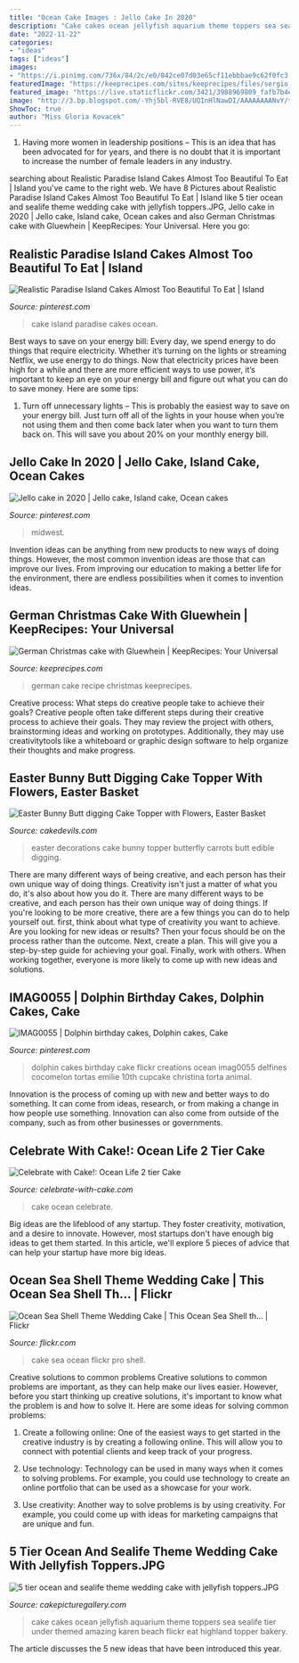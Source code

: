 ```yaml
---
title: "Ocean Cake Images : Jello Cake In 2020"
description: "Cake cakes ocean jellyfish aquarium theme toppers sea sealife tier under themed amazing karen beach flickr eat highland topper bakery"
date: "2022-11-22"
categories:
- "ideas"
tags: ["ideas"]
images:
- "https://i.pinimg.com/736x/84/2c/e0/842ce07d03e65cf11ebbbae9c62f0fc3.jpg"
featuredImage: "https://keeprecipes.com/sites/keeprecipes/files/sergio_rabinovitz_na_lavagem_do_bonfim._0.jpg"
featured_image: "https://live.staticflickr.com/3421/3988969809_fafb7b4ef7_b.jpg"
image: "http://3.bp.blogspot.com/-Yhj5bl-RVE8/UQInHlNawDI/AAAAAAAANvY/tjlKW4bxoI4/s1600/IMG_4424_new.jpg"
ShowToc: true
author: "Miss Gloria Kovacek"
---
```



1. Having more women in leadership positions – This is an idea that has been advocated for for years, and there is no doubt that it is important to increase the number of female leaders in any industry.

	

		
searching about Realistic Paradise Island Cakes Almost Too Beautiful To Eat | Island you've came to the right web. We have 8 Pictures about Realistic Paradise Island Cakes Almost Too Beautiful To Eat | Island like 5 tier ocean and sealife theme wedding cake with jellyfish toppers.JPG, Jello cake in 2020 | Jello cake, Island cake, Ocean cakes and also German Christmas cake with Gluewhein | KeepRecipes: Your Universal. Here you go:
		
    
## Realistic Paradise Island Cakes Almost Too Beautiful To Eat | Island

<img loading=lazy src="https://i.pinimg.com/736x/84/2c/e0/842ce07d03e65cf11ebbbae9c62f0fc3.jpg" onerror="this.onerror=null;this.src='https://tse2.mm.bing.net/th?id=OIP.na7U6Xf4yMsyQD5I-6uq1QHaJQ&amp;pid=15.1';" alt="Realistic Paradise Island Cakes Almost Too Beautiful To Eat | Island">

_Source: pinterest.com_

>cake island paradise cakes ocean. 

	

Best ways to save on your energy bill:
Every day, we spend energy to do things that require electricity. Whether it’s turning on the lights or streaming Netflix, we use energy to do things. Now that electricity prices have been high for a while and there are more efficient ways to use power, it’s important to keep an eye on your energy bill and figure out what you can do to save money. Here are some tips: 
1. Turn off unnecessary lights – This is probably the easiest way to save on your energy bill. Just turn off all of the lights in your house when you’re not using them and then come back later when you want to turn them back on. This will save you about 20% on your monthly energy bill. 

    
## Jello Cake In 2020 | Jello Cake, Island Cake, Ocean Cakes

<img loading=lazy src="https://i.pinimg.com/736x/a8/27/8f/a8278fa9e9b90fca6da88dabd88ccdcb.jpg" onerror="this.onerror=null;this.src='https://tse1.mm.bing.net/th?id=OIP.yLFkOeCqux4aoPYwKtOO3gHaJ9&amp;pid=15.1';" alt="Jello cake in 2020 | Jello cake, Island cake, Ocean cakes">

_Source: pinterest.com_

>midwest. 

	

Invention ideas can be anything from new products to new ways of doing things. However, the most common invention ideas are those that can improve our lives. From improving our education to making a better life for the environment, there are endless possibilities when it comes to invention ideas.

    
## German Christmas Cake With Gluewhein | KeepRecipes: Your Universal

<img loading=lazy src="https://keeprecipes.com/sites/keeprecipes/files/sergio_rabinovitz_na_lavagem_do_bonfim._0.jpg" onerror="this.onerror=null;this.src='https://tse1.mm.bing.net/th?id=OIP.2UF8gAknQCwfLKm94YEV2gHaIE&amp;pid=15.1';" alt="German Christmas cake with Gluewhein | KeepRecipes: Your Universal">

_Source: keeprecipes.com_

>german cake recipe christmas keeprecipes. 

	

Creative process: What steps do creative people take to achieve their goals?
Creative people often take different steps during their creative process to achieve their goals. They may review the project with others, brainstorming ideas and working on prototypes. Additionally, they may use creativitytools like a whiteboard or graphic design software to help organize their thoughts and make progress.

    
## Easter Bunny Butt Digging Cake Topper With Flowers, Easter Basket

<img loading=lazy src="http://www.cakedevils.com/uploads/1/0/9/0/10905695/s275947749466006588_p3788_i5_w640.jpeg" onerror="this.onerror=null;this.src='https://tse1.mm.bing.net/th?id=OIP.Akd0uqVnpdRWQdbykBVLNQHaIa&amp;pid=15.1';" alt="Easter Bunny Butt digging Cake Topper with Flowers, Easter Basket">

_Source: cakedevils.com_

>easter decorations cake bunny topper butterfly carrots butt edible digging. 

	

There are many different ways of being creative, and each person has their own unique way of doing things.
Creativity isn't just a matter of what you do, it's also about how you do it. There are many different ways to be creative, and each person has their own unique way of doing things. If you're looking to be more creative, there are a few things you can do to help yourself out. first, think about what type of creativity you want to achieve. Are you looking for new ideas or results? Then your focus should be on the process rather than the outcome. Next, create a plan. This will give you a step-by-step guide for achieving your goal. Finally, work with others. When working together, everyone is more likely to come up with new ideas and solutions.

    
## IMAG0055 | Dolphin Birthday Cakes, Dolphin Cakes, Cake

<img loading=lazy src="https://i.pinimg.com/736x/16/c0/3a/16c03ae18db3efbf3eef7051e51316a0--dolphin-birthday-cakes-dolphin-cakes.jpg" onerror="this.onerror=null;this.src='https://tse2.mm.bing.net/th?id=OIP.kUWX8iYRoul7gexE50epSAHaNI&amp;pid=15.1';" alt="IMAG0055 | Dolphin birthday cakes, Dolphin cakes, Cake">

_Source: pinterest.com_

>dolphin cakes birthday cake flickr creations ocean imag0055 delfines cocomelon tortas emilie 10th cupcake christina torta animal. 

	

Innovation is the process of coming up with new and better ways to do something. It can come from ideas, research, or from making a change in how people use something. Innovation can also come from outside of the company, such as from other businesses or governments.

    
## Celebrate With Cake!: Ocean Life 2 Tier Cake

<img loading=lazy src="http://3.bp.blogspot.com/-Yhj5bl-RVE8/UQInHlNawDI/AAAAAAAANvY/tjlKW4bxoI4/s1600/IMG_4424_new.jpg" onerror="this.onerror=null;this.src='https://tse1.mm.bing.net/th?id=OIP.dCkmQ6PuS2xR_st_GBV-JgHaKd&amp;pid=15.1';" alt="Celebrate with Cake!: Ocean Life 2 tier Cake">

_Source: celebrate-with-cake.com_

>cake ocean celebrate. 

	

Big ideas are the lifeblood of any startup. They foster creativity, motivation, and a desire to innovate. However, most startups don't have enough big ideas to get them started. In this article, we'll explore 5 pieces of advice that can help your startup have more big ideas.

    
## Ocean Sea Shell Theme Wedding Cake | This Ocean Sea Shell Th… | Flickr

<img loading=lazy src="https://live.staticflickr.com/3421/3988969809_fafb7b4ef7_b.jpg" onerror="this.onerror=null;this.src='https://tse1.mm.bing.net/th?id=OIP.oVs-J27Ky6QEaSOrV2ZTHwHaJ4&amp;pid=15.1';" alt="Ocean Sea Shell Theme Wedding Cake | This Ocean Sea Shell th… | Flickr">

_Source: flickr.com_

>cake sea ocean flickr pro shell. 

	

Creative solutions to common problems
Creative solutions to common problems are important, as they can help make our lives easier. However, before you start thinking up creative solutions, it's important to know what the problem is and how to solve it. Here are some ideas for solving common problems:
1. Create a following online: One of the easiest ways to get started in the creative industry is by creating a following online. This will allow you to connect with potential clients and keep track of your progress.

2. Use technology: Technology can be used in many ways when it comes to solving problems. For example, you could use technology to create an online portfolio that can be used as a showcase for your work.

3. Use creativity: Another way to solve problems is by using creativity. For example, you could come up with ideas for marketing campaigns that are unique and fun.

    
## 5 Tier Ocean And Sealife Theme Wedding Cake With Jellyfish Toppers.JPG

<img loading=lazy src="http://www.cakepicturegallery.com/d/55196-1/5+tier+ocean+and+sealife+theme+wedding+cake+with+jellyfish+toppers.JPG" onerror="this.onerror=null;this.src='https://tse2.mm.bing.net/th?id=OIP.Ks54iNqy9ulPZxq3MR59FwHaLQ&amp;pid=15.1';" alt="5 tier ocean and sealife theme wedding cake with jellyfish toppers.JPG">

_Source: cakepicturegallery.com_

>cake cakes ocean jellyfish aquarium theme toppers sea sealife tier under themed amazing karen beach flickr eat highland topper bakery. 

	

The article discusses the 5 new ideas that have been introduced this year.

